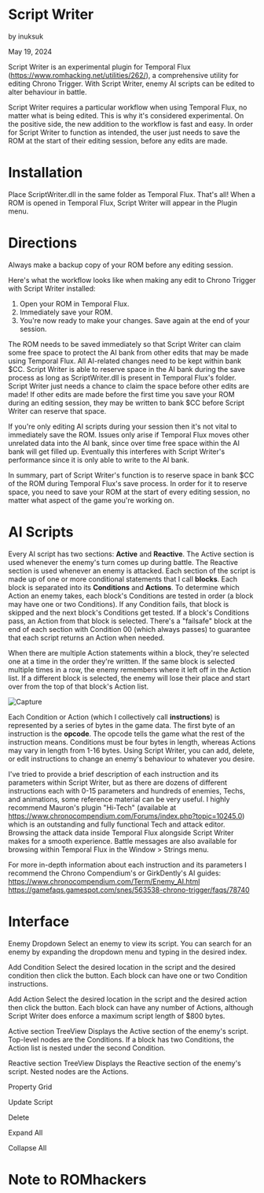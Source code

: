 Script Writer
=============
by inuksuk

May 19, 2024

Script Writer is an experimental plugin for Temporal Flux (https://www.romhacking.net/utilities/262/), a comprehensive utility for editing Chrono Trigger. With Script Writer, enemy AI scripts can be edited to alter behaviour in battle.

Script Writer requires a particular workflow when using Temporal Flux, no matter what is being edited. This is why it's considered experimental. On the positive side, the new addition to the workflow is fast and easy. In order for Script Writer to function as intended, the user just needs to save the ROM at the start of their editing session, before any edits are made.

Installation
============

Place ScriptWriter.dll in the same folder as Temporal Flux. That's all!
When a ROM is opened in Temporal Flux, Script Writer will appear in the Plugin menu.

Directions
==========

Always make a backup copy of your ROM before any editing session.

Here's what the workflow looks like when making any edit to Chrono Trigger with Script Writer installed:
1. Open your ROM in Temporal Flux.
2. Immediately save your ROM.
3. You're now ready to make your changes. Save again at the end of your session.

The ROM needs to be saved immediately so that Script Writer can claim some free space to protect the AI bank from other edits that may be made using Temporal Flux. All AI-related changes need to be kept within bank $CC. Script Writer is able to reserve space in the AI bank during the save process as long as ScriptWriter.dll is present in Temporal Flux's folder. Script Writer just needs a chance to claim the space before other edits are made! If other edits are made before the first time you save your ROM during an editing session, they may be written to bank $CC before Script Writer can reserve that space.

If you're only editing AI scripts during your session then it's not vital to immediately save the ROM. Issues only arise if Temporal Flux moves other unrelated data into the AI bank, since over time free space within the AI bank will get filled up. Eventually this interferes with Script Writer's performance since it is only able to write to the AI bank.

In summary, part of Script Writer's function is to reserve space in bank $CC of the ROM during Temporal Flux's save process. In order for it to reserve space, you need to save your ROM at the start of every editing session, no matter what aspect of the game you're working on.

AI Scripts
==========

Every AI script has two sections: **Active** and **Reactive**. The Active section is used whenever the enemy's turn comes up during battle. The Reactive section is used whenever an enemy is attacked. Each section of the script is made up of one or more conditional statements that I call **blocks**. Each block is separated into its **Conditions** and **Actions**. To determine which Action an enemy takes, each block's Conditions are tested in order (a block may have one or two Conditions). If any Condition fails, that block is skipped and the next block's Conditions get tested. If a block's Conditions pass, an Action from that block is selected. There's a "failsafe" block at the end of each section with Condition 00 (which always passes) to guarantee that each script returns an Action when needed.

When there are multiple Action statements within a block, they're selected one at a time in the order they're written. If the same block is selected multiple times in a row, the enemy remembers where it left off in the Action list. If a different block is selected, the enemy will lose their place and start over from the top of that block's Action list.

![Capture](https://github.com/inuksuktv/ScriptWriter/assets/75352411/46cbd383-6506-490b-8633-42a3e6eb7f58)

Each Condition or Action (which I collectively call **instructions**) is represented by a series of bytes in the game data. The first byte of an instruction is the **opcode**. The opcode tells the game what the rest of the instruction means. Conditions must be four bytes in length, whereas Actions may vary in length from 1-16 bytes. Using Script Writer, you can add, delete, or edit instructions to change an enemy's behaviour to whatever you desire.

I've tried to provide a brief description of each instruction and its parameters within Script Writer, but as there are dozens of different instructions each with 0-15 parameters and hundreds of enemies, Techs, and animations, some reference material can be very useful. I highly recommend Mauron's plugin "Hi-Tech" (available at https://www.chronocompendium.com/Forums/index.php?topic=10245.0) which is an outstanding and fully functional Tech and attack editor. Browsing the attack data inside Temporal Flux alongside Script Writer makes for a smooth experience. Battle messages are also available for browsing within Temporal Flux in the Window > Strings menu.

For more in-depth information about each instruction and its parameters I recommend the Chrono Compendium's or GirkDently's AI guides:
https://www.chronocompendium.com/Term/Enemy_AI.html
https://gamefaqs.gamespot.com/snes/563538-chrono-trigger/faqs/78740

Interface
=========

Enemy Dropdown
Select an enemy to view its script. You can search for an enemy by expanding the dropdown menu and typing in the desired index.

Add Condition
Select the desired location in the script and the desired condition then click the button. Each block can have one or two Condition instructions.

Add Action
Select the desired location in the script and the desired action then click the button. Each block can have any number of Actions, although Script Writer does enforce a maximum script length of $800 bytes.

Active section TreeView
Displays the Active section of the enemy's script. Top-level nodes are the Conditions. If a block has two Conditions, the Action list is nested under the second Condition.

Reactive section TreeView
Displays the Reactive section of the enemy's script. Nested nodes are the Actions.

Property Grid

Update Script

Delete

Expand All

Collapse All

Note to ROMhackers
==================
